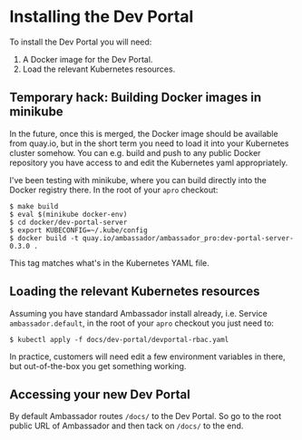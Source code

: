 # Installing the Dev Portal

To install the Dev Portal you will need:

1. A Docker image for the Dev Portal.
2. Load the relevant Kubernetes resources.

## Temporary hack: Building Docker images in minikube

In the future, once this is merged, the Docker image should be available from quay.io, but in the short term you need to load it into your Kubernetes cluster somehow.
You can e.g. build and push to any public Docker repository you have access to and edit the Kubernetes yaml appropriately.

I've been testing with minikube, where you can build directly into the Docker registry there.
In the root of your `apro` checkout:

```
$ make build
$ eval $(minikube docker-env)
$ cd docker/dev-portal-server
$ export KUBECONFIG=~/.kube/config
$ docker build -t quay.io/ambassador/ambassador_pro:dev-portal-server-0.3.0 .
```

This tag matches what's in the Kubernetes YAML file.


## Loading the relevant Kubernetes resources

Assuming you have standard Ambassador install already, i.e. Service `ambassador.default`, in the root of your `apro` checkout you just need to:

```
$ kubectl apply -f docs/dev-portal/devportal-rbac.yaml
```

In practice, customers will need edit a few environment variables in there, but out-of-the-box you get something working.

## Accessing your new Dev Portal

By default Ambassador routes `/docs/` to the Dev Portal.
So go to the root public URL of Ambassador and then tack on `/docs/` to the end.
